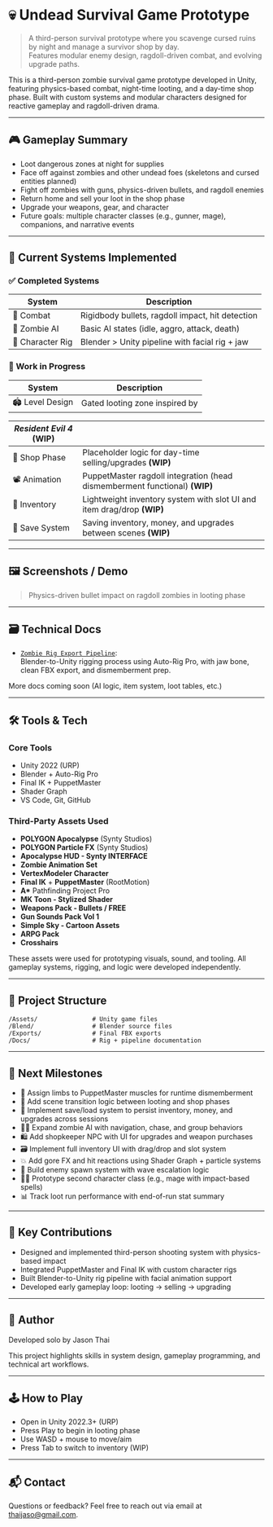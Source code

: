 # 💀 Undead Survival Game Prototype

> A third-person survival prototype where you scavenge cursed ruins by night and manage a survivor shop by day.\
> Features modular enemy design, ragdoll-driven combat, and evolving upgrade paths.

This is a third-person zombie survival game prototype developed in Unity, featuring physics-based combat, night-time looting, and a day-time shop phase. Built with custom systems and modular characters designed for reactive gameplay and ragdoll-driven drama.

---

## 🎮 Gameplay Summary

- Loot dangerous zones at night for supplies
- Face off against zombies and other undead foes (skeletons and cursed entities planned)
- Fight off zombies with guns, physics-driven bullets, and ragdoll enemies
- Return home and sell your loot in the shop phase
- Upgrade your weapons, gear, and character
- Future goals: multiple character classes (e.g., gunner, mage), companions, and narrative events

---

## 🧠 Current Systems Implemented

### ✅ Completed Systems

| System           | Description                                      |
| ---------------- | ------------------------------------------------ |
| 🎯 Combat        | Rigidbody bullets, ragdoll impact, hit detection |
| 🦟 Zombie AI     | Basic AI states (idle, aggro, attack, death)     |
| 🧴 Character Rig | Blender > Unity pipeline with facial rig + jaw   |

### 🚧 Work in Progress

| System          | Description                     |
| --------------- | ------------------------------- |
| 🏟 Level Design | Gated looting zone inspired by  |

| *Resident Evil 4* **(WIP)** |                                                                            |
| --------------------------- | -------------------------------------------------------------------------- |
| 🛒 Shop Phase               | Placeholder logic for day-time selling/upgrades **(WIP)**                  |
| 📽 Animation                | PuppetMaster ragdoll integration (head dismemberment functional) **(WIP)** |
| 📆 Inventory                | Lightweight inventory system with slot UI and item drag/drop **(WIP)**     |
| 💾 Save System              | Saving inventory, money, and upgrades between scenes **(WIP)**             |



---

## 🖼️ Screenshots / Demo

> Physics-driven bullet impact on ragdoll zombies in looting phase

---

## 🗃️ Technical Docs

- [`Zombie Rig Export Pipeline`](Docs/Zombie_Rig_Export_Pipeline.md):\
  Blender-to-Unity rigging process using Auto-Rig Pro, with jaw bone, clean FBX export, and dismemberment prep.

More docs coming soon (AI logic, item system, loot tables, etc.)

---

## 🛠 Tools & Tech

### Core Tools

- Unity 2022 (URP)
- Blender + Auto-Rig Pro
- Final IK + PuppetMaster
- Shader Graph
- VS Code, Git, GitHub

### Third-Party Assets Used

- **POLYGON Apocalypse** (Synty Studios)
- **POLYGON Particle FX** (Synty Studios)
- **Apocalypse HUD - Synty INTERFACE**
- **Zombie Animation Set**
- **VertexModeler Character**
- **Final IK** + **PuppetMaster** (RootMotion)
- **A\*** Pathfinding Project Pro
- **MK Toon - Stylized Shader**
- **Weapons Pack - Bullets / FREE**
- **Gun Sounds Pack Vol 1**
- **Simple Sky - Cartoon Assets**
- **ARPG Pack**
- **Crosshairs**

These assets were used for prototyping visuals, sound, and tooling. All gameplay systems, rigging, and logic were developed independently.

---

## 📂 Project Structure

```
/Assets/               # Unity game files
/Blend/                # Blender source files
/Exports/              # Final FBX exports
/Docs/                 # Rig + pipeline documentation
```

---

## 🚧 Next Milestones

- 🎯 Assign limbs to PuppetMaster muscles for runtime dismemberment
- 🌇 Add scene transition logic between looting and shop phases
- 💾 Implement save/load system to persist inventory, money, and upgrades across sessions
- 🧟‍♂️ Expand zombie AI with navigation, chase, and group behaviors
- 🛍 Add shopkeeper NPC with UI for upgrades and weapon purchases
- 🗃 Implement full inventory UI with drag/drop and slot system
- 💥 Add gore FX and hit reactions using Shader Graph + particle systems
- 🔁 Build enemy spawn system with wave escalation logic
- 🧙‍♂️ Prototype second character class (e.g., mage with impact-based spells)
- 📊 Track loot run performance with end-of-run stat summary

---

## 🧰 Key Contributions

- Designed and implemented third-person shooting system with physics-based impact
- Integrated PuppetMaster and Final IK with custom character rigs
- Built Blender-to-Unity rig pipeline with facial animation support
- Developed early gameplay loop: looting → selling → upgrading

---

## 👤 Author

Developed solo by Jason Thai

This project highlights skills in system design, gameplay programming, and technical art workflows.

---

## 🕹 How to Play

- Open in Unity 2022.3+ (URP)
- Press Play to begin in looting phase
- Use WASD + mouse to move/aim
- Press Tab to switch to inventory (WIP)

---

## 📬 Contact

Questions or feedback? Feel free to reach out via email at [thaijaso@gmail.com](mailto\:thaijaso@gmail.com).

